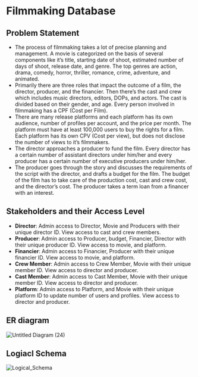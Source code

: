 # Filmmaking Database
## Problem Statement
* The process of filmmaking takes a lot of precise planning and management. A movie is categorized on the basis of several components like it’s title, starting date of shoot, estimated number of days of shoot,  release date, and genre. The top genres are action, drama, comedy, horror, thriller, romance, crime, adventure, and animated. 
* Primarily there are three roles that impact the outcome of a film, the director, producer, and the financier. Then there’s the cast and crew which includes music directors, editors, DOPs, and actors. The cast is divided based on their gender, and age. Every person involved in filmmaking has a CPF (Cost per Film).
* There are many release platforms and each platform has its own audience, number of profiles per account, and the price per month. The platform must have at least 100,000 users to buy the rights for a film. Each platform has its own CPV (Cost per view), but does not disclose the number of views to it’s filmmakers.
* The director approaches a producer to fund the film. Every director has a certain number of assistant directors under him/her and every producer has a certain number of executive producers under him/her.
* The producer goes through the story and discusses the requirements of the script with the director, and drafts a budget for the film. The budget of the film has to take care of the production cost, cast and crew cost, and the director’s cost. The producer takes a term loan from a financer with an interest.
## Stakeholders and their Access Level
* **Director**: Admin access to Director, Movie and Producers with their unique director ID. View access to cast and crew members.
* **Producer**: Admin access to Producer, budget, Financier, Director with their unique producer ID. View access to movie, and platform.
* **Financier**: Admin access to Financier, Producer with their unique financier ID. View access to movie, and platform.
* **Crew Member**: Admin access to Crew Member, Movie with their unique member ID. View access to director and producer.
* **Cast Member**: Admin access to Cast Member, Movie with their unique member ID. View access to director and producer.
* **Platform**: Admin access to Platform, and Movie with their unique platform ID to update number of users and profiles. View access to director and producer.
## ER diagram
![Untitled Diagram (24)](https://user-images.githubusercontent.com/60057580/99275478-90b25380-2851-11eb-987b-d1cb4e83df58.png)
## Logiacl Schema
![Logical_Schema](https://user-images.githubusercontent.com/60057580/99277308-a9236d80-2853-11eb-9f1e-5eadac8d884d.PNG)
